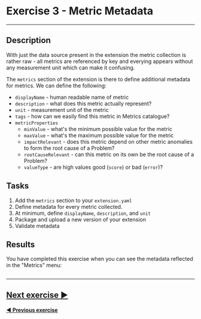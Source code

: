 # Exercise 3 - Metric Metadata
---

## Description
With just the data source present in the extension the metric collection is rather raw - all metrics are referenced by key and everying appears without any measurement unit which can make it confusing.

The `metrics` section of the extension is there to define additional metadata for metrics. We can define the following:
* `displayName` - human readable name of metric
* `description` - what does this metric actually represent?
* `unit` - measurement unit of the metric
* `tags` - how can we easily find this metric in Metrics catalogue?
* `metricProperties`
  * `minValue` - what's the minimum possible value for the metric
  * `maxValue` - what's the maximum possible value for the metric
  * `impactRelevant` - does this metric depend on other metric anomalies to form the root cause of a Problem?
  * `rootCauseRelevant` - can this metric on its own be the root cause of a Problem?
  * `valueType` - are high values good (`score`) or bad (`error`)?

## Tasks

1. Add the `metrics` section to your `extension.yaml`
2. Define metadata for every metric collected.
3. At minimum, define `displayName`, `description`, and `unit`
4. Package and upload a new version of your extension
5. Validate metadata

## Results

You have completed this exercise when you can see the metadata reflected in the "Metrics" menu:

![]()

---
## [Next exercise ▶](../4_Generic-Topology)

#### [◀ Previous exercise](../2_WMI-DataSource)